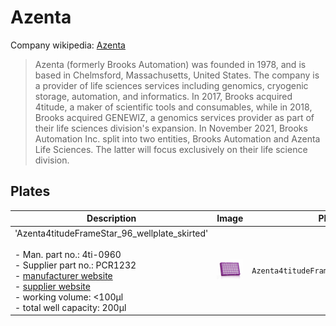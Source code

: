 # Azenta

Company wikipedia: [Azenta](https://en.wikipedia.org/wiki/Azenta)

> Azenta (formerly Brooks Automation) was founded in 1978, and is based in Chelmsford, Massachusetts, United States. The company is a provider of life sciences services including genomics, cryogenic storage, automation, and informatics.
> In 2017, Brooks acquired 4titude, a maker of scientific tools and consumables, while in 2018, Brooks acquired GENEWIZ, a genomics services provider as part of their life sciences division's expansion.
> In November 2021, Brooks Automation Inc. split into two entities, Brooks Automation and Azenta Life Sciences. The latter will focus exclusively on their life science division.

## Plates

| Description               | Image              | PLR definition |
|--------------------|--------------------|--------------------|
| 'Azenta4titudeFrameStar_96_wellplate_skirted'<br><br> - Man. part no.: 4ti-0960<br> - Supplier part no.: PCR1232<br> - [manufacturer website](https://www.azenta.com/products/framestar-96-well-skirted-pcr-plate)<br> - [supplier website](https://www.scientificlabs.co.uk/product/pcr-plates/PCR1232)<br> - working volume: <100µl<br> - total well capacity: 200µl| ![](img/azenta/azenta_4titude_96PCR_4ti-0960.jpg) | `Azenta4titudeFrameStar_96_wellplate_skirted` |
